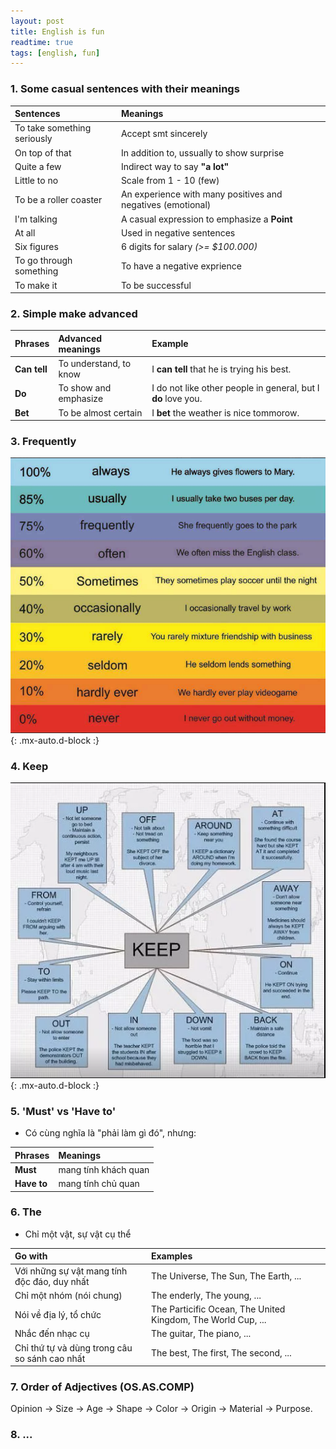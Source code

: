 ```yaml
---
layout: post
title: English is fun
readtime: true
tags: [english, fun]
---
```


### 1. Some casual sentences with their meanings

| Sentences | Meanings |
| :------ | :--- |
| To take something seriously | Accept smt sincerely |
| On top of that | In addition to, ussually to show surprise |
| Quite a few | Indirect way to say **"a lot"** |
| Little to no | Scale from 1 - 10 (few) |
| To be a roller coaster | An experience with many positives and negatives (emotional) |
| I'm talking | A casual expression to emphasize a **Point** |
| At all | Used in negative sentences |
| Six figures | 6 digits for salary  _(>= $100.000)_ |
| To go through something | To have a negative exprience |
| To make it | To be successful |


### 2. Simple make advanced

| Phrases | Advanced meanings | Example |
| :------ | :--- | :--- |
| **Can tell** | To understand, to know | I **can tell** that he is trying his best. |
| **Do** | To show and emphasize | I do not like other people in general, but I **do** love you. |
| **Bet** | To be almost certain | I **bet** the weather is nice tommorow. |

### 3. Frequently

![Frequently](/assets/img/frequently.png){: .mx-auto.d-block :}

### 4. Keep

![Keep](/assets/img/keep.png){: .mx-auto.d-block :}

### 5. 'Must' vs 'Have to'

- Có cùng nghĩa là "phải làm gì đó", nhưng: 

| Phrases | Meanings |
| :------ | :--- |
| **Must** | mang tính khách quan |  
| **Have to** | mang tính chủ quan |

### 6. The

- Chỉ một vật, sự vật cụ thể

| Go with | Examples |
| :------ | :--- |
| Với những sự vật mang tính độc đáo, duy nhất | The Universe, The Sun, The Earth, ... |
| Chỉ một nhóm (nói chung) | The enderly, The young, ... |
| Nói về địa lý, tổ chức | The Particific Ocean, The United Kingdom, The World Cup, ... |
| Nhắc đến nhạc cụ | The guitar, The piano, ... |
| Chỉ thứ tự và dùng trong câu so sánh cao nhất | The best, The first, The second, ...

### 7. Order of Adjectives (OS.AS.COMP)

Opinion -> Size -> Age -> Shape -> Color -> Origin -> Material -> Purpose.

### 8. ...